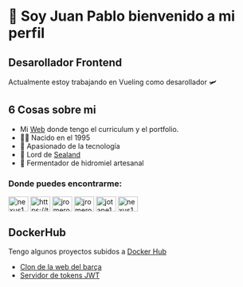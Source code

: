 # 👋 Soy Juan Pablo bienvenido a mi perfil

## Desarollador Frontend
Actualmente estoy trabajando en Vueling como desarollador 🛩️

## 6 Cosas sobre mi
-   Mi [Web]([https://curriculum.juanpabloromeropereira.es](https://jp-curriculum.super.site/)) donde tengo el curriculum y el portfolio.
-   👶🏻 Nacido en el 1995
-   🦾 Apasionado de la tecnología
-   📜 Lord de [Sealand](https://es.wikipedia.org/wiki/Principado_de_Sealand)
-   🍯 Fermentador de hidromiel artesanal

### Donde puedes encontrarme:
<p align="left">
  <a href="https://codepen.io/nexus122" target="blank"><img align="center" src="https://raw.githubusercontent.com/rahuldkjain/github-profile-readme-generator/master/src/images/icons/Social/codepen.svg" alt="nexus122" height="30" width="40" /></a>
  <a href="https://twitter.com/https://twitter.com/necros122" target="blank"><img align="center" src="https://raw.githubusercontent.com/rahuldkjain/github-profile-readme-generator/master/src/images/icons/Social/twitter.svg" alt="https://twitter.com/necros122" height="30" width="40" /></a>
  <a href="https://linkedin.com/in/jromero-frontend-developer" target="blank"><img align="center" src="https://raw.githubusercontent.com/rahuldkjain/github-profile-readme-generator/master/src/images/icons/Social/linked-in-alt.svg" alt="jromero-frontend-developer" height="30" width="40" /></a>
  <a href="https://stackoverflow.com/users/jromero" target="blank"><img align="center" src="https://raw.githubusercontent.com/rahuldkjain/github-profile-readme-generator/master/src/images/icons/Social/stack-overflow.svg" alt="jromero" height="30" width="40" /></a>
  <a href="https://instagram.com/jotape122" target="blank"><img align="center" src="https://raw.githubusercontent.com/rahuldkjain/github-profile-readme-generator/master/src/images/icons/Social/instagram.svg" alt="jotape122" height="30" width="40" /></a>
  <a href="https://www.behance.net/nexus122" target="blank"><img align="center" src="https://raw.githubusercontent.com/rahuldkjain/github-profile-readme-generator/master/src/images/icons/Social/behance.svg" alt="nexus122" height="30" width="40" /></a>
</p>

## DockerHub
Tengo algunos proyectos subidos a [Docker Hub](https://hub.docker.com/u/jpromeropereira)
- [Clon de la web del barça](https://hub.docker.com/r/jpromeropereira/futbol-club-barcelona-heroku-config)
- [Servidor de tokens JWT](https://hub.docker.com/r/jpromeropereira/jwt-test-token)

